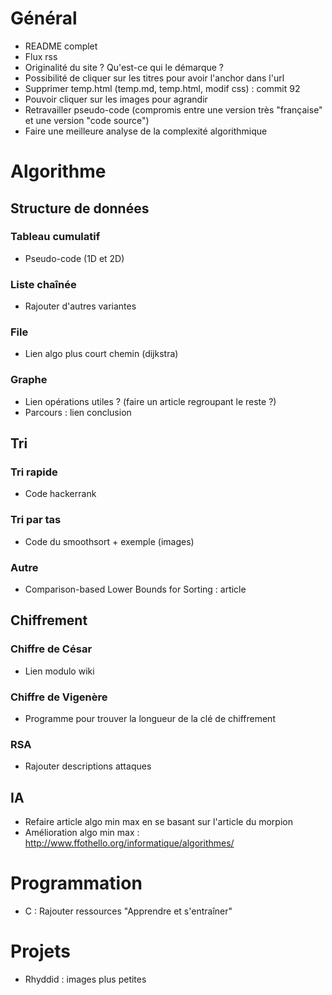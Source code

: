 # Général

- README complet
- Flux rss
- Originalité du site ? Qu'est-ce qui le démarque ?
- Possibilité de cliquer sur les titres pour avoir l'anchor dans l'url
- Supprimer temp.html (temp.md, temp.html, modif css) : commit 92
- Pouvoir cliquer sur les images pour agrandir
- Retravailler pseudo-code (compromis entre une version très "française" et une
version "code source")
- Faire une meilleure analyse de la complexité algorithmique

# Algorithme
## Structure de données

### Tableau cumulatif

- Pseudo-code (1D et 2D)

### Liste chaînée

- Rajouter d'autres variantes

### File

- Lien algo plus court chemin (dijkstra)

### Graphe

- Lien opérations utiles ? (faire un article regroupant le reste ?)
- Parcours : lien conclusion

## Tri
### Tri rapide

- Code hackerrank

### Tri par tas

- Code du smoothsort + exemple (images)

### Autre

- Comparison-based Lower Bounds for Sorting : article

## Chiffrement
### Chiffre de César

- Lien modulo wiki

### Chiffre de Vigenère

- Programme pour trouver la longueur de la clé de chiffrement 

### RSA

- Rajouter descriptions attaques

## IA

- Refaire article algo min max en se basant sur l'article du morpion
- Amélioration algo min max : <http://www.ffothello.org/informatique/algorithmes/>

# Programmation

- C : Rajouter ressources "Apprendre et s'entraîner"

# Projets

- Rhyddid : images plus petites
